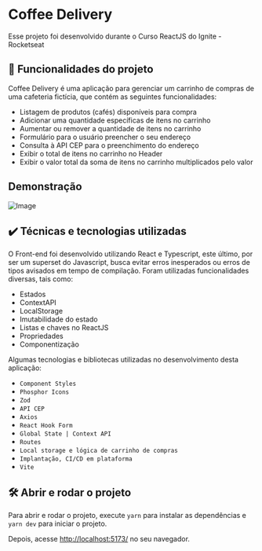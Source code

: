 # Coffee Delivery

Esse projeto foi desenvolvido durante o Curso ReactJS do Ignite - Rocketseat

## 🔨 Funcionalidades do projeto

Coffee Delivery é uma aplicação para gerenciar um carrinho de compras de uma cafeteria fictícia, que contém as seguintes funcionalidades:

- Listagem de produtos (cafés) disponíveis para compra
- Adicionar uma quantidade específicas de itens no carrinho
- Aumentar ou remover a quantidade de itens no carrinho
- Formulário para o usuário preencher o seu endereço
- Consulta à API CEP para o preenchimento do endereço
- Exibir o total de itens no carrinho no Header
- Exibir o valor total da soma de itens no carrinho multiplicados pelo valor


## Demonstração

![Image](https://media.giphy.com/media/v1.Y2lkPTc5MGI3NjExMHhsYTh1NWFwc3JlZGpwMGQ3ZmJmYjEwcjBzdG56NGduZGRjZmhkbCZlcD12MV9pbnRlcm5hbF9naWZfYnlfaWQmY3Q9Zw/SnKAXQrq8SSsCv2i8k/giphy.gif)

## ✔️ Técnicas e tecnologias utilizadas

 O Front-end foi desenvolvido utilizando React e Typescript, este último, por ser um superset do Javascript, busca evitar erros inesperados ou erros de tipos avisados em tempo de compilação. Foram utilizadas funcionalidades diversas, tais como: 

- Estados
- ContextAPI
- LocalStorage
- Imutabilidade do estado
- Listas e chaves no ReactJS
- Propriedades
- Componentização

Algumas tecnologias e bibliotecas utilizadas no desenvolvimento desta aplicação:

- `Component Styles`
- `Phosphor Icons`
- `Zod`
- `API CEP`
- `Axios`
- `React Hook Form`
- `Global State | Context API`
- `Routes`
- `Local storage e lógica de carrinho de compras`
- `Implantação, CI/CD em plataforma`
- `Vite`


## 🛠️ Abrir e rodar o projeto

Para abrir e rodar o projeto, execute `yarn` para instalar as dependências e `yarn dev` para iniciar o projeto.

Depois, acesse <a href="http://localhost:5173/">http://localhost:5173/</a> no seu navegador.
